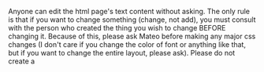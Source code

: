 Anyone can edit the html page's text content without asking.  The only rule is that if you want to change something (change, not add), you must consult with the person who created the thing you wish to change BEFORE changing it.  Because of this, please ask Mateo before making any major css changes (I don't care if you change the color of font or anything like that, but if you want to change the entire layout, please ask).  Please do not create a <style> or <script> tag in the html file, just use the style.css and script.js files.  If you want to create new js or css files, that is fine, just don't forget to reference them in index.html. You may use outside libraries as well.  If you want to change the names of the classes, you don't need to ask, but blease be sure to change them in all 3 files so that you don't screw up the entire page.  The following is a list of all the classes.  Please edit this list if you change any class names.

The css file already styles everything, so please use the following layout.  If you wish to change it, please consult the rules stated above.

Each section is div.eg
Inside of this there are 2 divs, one for the text above the example box, and one for the actual box.
The text is div.egtext, and it contains a <p> tag for the description of the text, and two <h2> tags that read jQuery and dotjz.
	Feel free in a new section to edit the <p> tag, but the <h2> tags are counted as layout, so follow the above rules.
The example boxes are inside div.egenclose
Inside there are two identical divs.
The first is the jQuery example, the second is the dotjz example.
	Remember that the jQuery example has to be real jQuery, and the dotjz example has to correspond exactly to the jQuery example.  If you create any new commands here, please add them to the commands.txt file in the actual dotjz repo
Each div.egeg has ONE <p> tag.
For syntax highlighting, use a <span class="color"> tag where color is one of the already defined colors.  If you need a new color, simply add it in the css file with the same format as the others.  Feel free to change a color, but for simplicity, all the colors are 100% opacity and in hex format.  The class names correspond to the actual names of the hex color, I recomend you use the following site for this (//colours.neilorangepeel.com).  If you change the color, please change the class name as well.

The easiest way to create a new section is to copy an entire div.eg and paste it underneath the last one.  Change everything BUT the <h2> tags.

For consistency with the syntax highlighting, please look at other examples to determine what colors to use where.  For plain white text, do not use a <span> tag, simply write in the <p> tag.

If you are unhappy with any of these rules, use the facebook chat so we can ALL discuss and then ammend them.

Happy holidays and happy hacking!